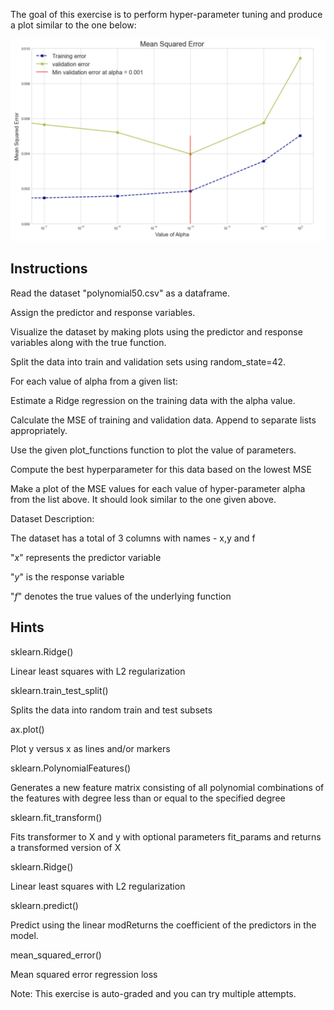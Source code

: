 The goal of this exercise is to perform hyper-parameter tuning and produce a plot similar to the one below:

![img](plot.png)

## **Instructions**

Read the dataset "polynomial50.csv" as a dataframe.

Assign the predictor and response variables.

Visualize the dataset by making plots using the predictor and response variables along with the true function.

Split the data into train and validation sets using random_state=42.

For each value of alpha from a given list:

Estimate a Ridge regression on the training data with the alpha value.

Calculate the MSE of training and validation data. Append to separate lists appropriately.

Use the given plot_functions function to plot the value of parameters.

Compute the best hyperparameter for this data based on the lowest MSE

Make a plot of the MSE values for each value of hyper-parameter alpha from the list above. It should look similar to the one given above.



Dataset Description:

The dataset has a total of 3 columns with names - x,y and f

"$x$" represents the predictor variable

"$y$" is the response variable

"$f$" denotes the true values of the underlying function



## **Hints**

sklearn.Ridge()


Linear least squares with L2 regularization

sklearn.train_test_split()

Splits the data into random train and test subsets

ax.plot()

Plot y versus x as lines and/or markers

sklearn.PolynomialFeatures()

Generates a new feature matrix consisting of all polynomial combinations of the features with degree less than or equal to the specified degree

sklearn.fit_transform()


Fits transformer to X and y with optional parameters fit_params and returns a transformed version of X

sklearn.Ridge()


Linear least squares with L2 regularization

sklearn.predict()

Predict using the linear modReturns the coefficient of the predictors in the model.

mean_squared_error()

Mean squared error regression loss




Note: This exercise is auto-graded and you can try multiple attempts. 